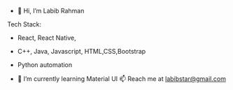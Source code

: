 - 👋 Hi, I’m Labib Rahman

 Tech Stack:
-   React, React Native,
-   C++, Java, Javascript, HTML,CSS,Bootstrap
-   Python automation


- 🌱 I’m currently learning Material UI
📫 Reach me at labibstar@gmail.com

